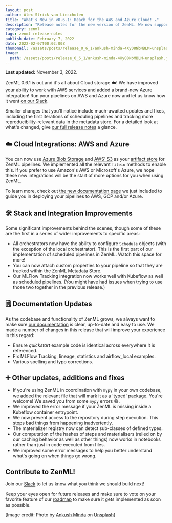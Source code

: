 ```yaml
---
layout: post
author: Alex Strick van Linschoten
title: "What's New in v0.6.1: Reach for the AWS and Azure Cloud! ☁️"
description: "Release notes for the new version of ZenML. We now support AWS S3 and Azure Blob Storage as artifact stores. You'll also find a lot of smaller improvements and bug fixes in this release."
category: zenml
tags: zenml release-notes
publish_date: February 7, 2022
date: 2022-02-07T00:02:00Z
thumbnail: /assets/posts/release_0_6_1/ankush-minda-4Xy08NbMBLM-unsplash.jpg
image:
  path: /assets/posts/release_0_6_1/ankush-minda-4Xy08NbMBLM-unsplash.jpg
---
```


**Last updated:** November 3, 2022.

ZenML 0.6.1 is out and it's all about Cloud storage ☁️! We have improved your ability to work with AWS services and added a brand-new Azure integration! Run your pipelines on AWS and Azure now and let us know how it went [on our Slack](https://zenml.io/slack-invite/).

Smaller changes that you'll notice include much-awaited updates and fixes, including the first iterations of scheduling pipelines and tracking more reproducibility-relevant data in the metadata store. For a detailed look at what's changed, give [our full release notes](https://github.com/zenml-io/zenml/releases/tag/0.6.1) a glance.

## ☁️ Cloud Integrations: AWS and Azure

You can now use [Azure Blob Storage](https://azure.microsoft.com/en-us/services/storage/blobs/) and [AWS' S3](https://aws.amazon.com/s3?tag=soumet-20) as your [artifact store](https://docs.zenml.io/getting-started/core-concepts) for ZenML pipelines. We implemented all the relevant `fileio` methods to enable this. If you prefer to use Amazon's AWS or Microsoft's Azure, we hope these new integrations will be the start of more options for you when using ZenML.

To learn more, check out [the new documentation page](https://docs.zenml.io/v/0.6.1/features/cloud-pipelines/guide-aws-gcp-azure) we just included to guide you in deploying your pipelines to AWS, GCP and/or Azure.

## 🛠 Stack and Integration Improvements

Some significant improvements behind the scenes, though some of these are the first in a series of wider improvements to specific areas:

- All orchestrators now have the ability to configure `Schedule` objects (with the exception of the local orchestrator). This is the first part of our implementation of scheduled pipelines in ZenML. Watch this space for more!
- You can now attach custom properties to your pipeline so that they are tracked within the ZenML Metadata Store.
- Our MLFlow Tracking integration now works well with Kubeflow as well as scheduled pipelines. (You might have had issues when trying to use those two together in the previous release.)

## 🗒 Documentation Updates

As the codebase and functionality of ZenML grows, we always want to make sure [our documentation](https://docs.zenml.io/) is clear, up-to-date and easy to use. We made a number of changes in this release that will improve your experience in this regard:

- Ensure *quickstart* example code is identical across everywhere it is referenced.
- Fix MLFlow Tracking, lineage, statistics and airflow_local examples.
- Various spelling and typo corrections.

## ➕ Other updates, additions and fixes

- If you're using ZenML in coordination with `mypy` in your own codebase, we added the relevant file that will mark it as a 'typed' package. You're welcome! We saved you from some `mypy` errors 😄.
- We improved the error message if your ZenML is missing inside a Kubeflow container entrypoint.
- We now prevent access to the repository during step execution. This stops bad things from happening inadvertently.
- The materializer registry now can detect sub-classes of defined types.
- Our computation of the hashes of steps and materialisers (relied on by our caching behavior as well as other things) now works in notebooks rather than just in code executed from files.
- We improved some error messages to help you better understand what's going on when things go wrong.

## Contribute to ZenML!

Join our [Slack](https://zenml.io/slack-invite/) to let us know what you think we should build next!

Keep your eyes open for future releases and make sure to vote on your favorite feature of our [roadmap](https://zenml.io/roadmap) to make sure it gets implemented as soon as possible.

[Image credit: Photo by <a href="https://unsplash.com/@an_ku_sh?utm_source=unsplash&utm_medium=referral&utm_content=creditCopyText">Ankush Minda</a> on <a href="https://unsplash.com/s/photos/balloons?utm_source=unsplash&utm_medium=referral&utm_content=creditCopyText">Unsplash</a>]